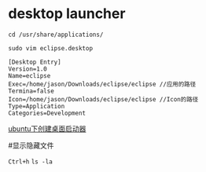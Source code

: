 # desktop launcher

` cd /usr/share/applications/ `

` sudo vim eclipse.desktop `

```
[Desktop Entry]
Version=1.0
Name=eclipse
Exec=/home/jason/Downloads/eclipse/eclipse //应用的路径
Termina=false
Icon=/home/jason/Downloads/eclipse/eclipse //Icon的路径
Type=Application
Categories=Development
```

[ubuntu下创建桌面启动器](http://blog.csdn.net/zhuxinquan61/article/details/51454512)

#显示隐藏文件

` Ctrl+h ` 
` ls -la `
